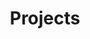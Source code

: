 ---
title: Projects
content:
  - Reform and/or rehabilitation
  - Cover changes
  - Swimming pools
icon: fa-solid fa-diagram-project
column: left
---
